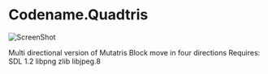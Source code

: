# Codename.Quadtris

![ScreenShot](http://lostsidedead.biz/quadtris/quadtris-1.png "screenshot")



Multi directional version of Mutatris
Block move in four directions
Requires: SDL 1.2 libpng zlib libjpeg.8
